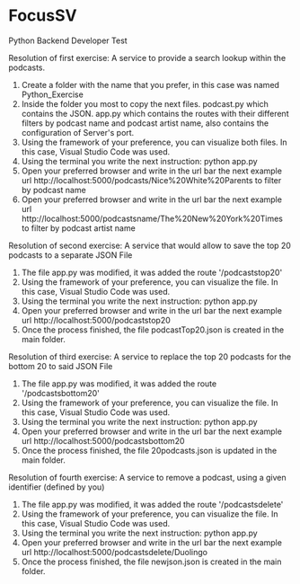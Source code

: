 # FocusSV
Python Backend Developer Test

Resolution of first exercise: A service to provide a search lookup within the podcasts.
  1. Create a folder with the name that you prefer, in this case was named Python_Exercise
  2. Inside the folder you most to copy the next files. 
      podcast.py which contains the JSON.
      app.py which contains the routes with their different filters by podcast name and podcast artist name, also contains the configuration of Server's port.
  3. Using the framework of your preference, you can visualize both files. In this case, Visual Studio Code was used.
  4. Using the terminal you write the next instruction: python app.py
  5. Open your preferred browser and write in the url bar the next example url http://localhost:5000/podcasts/Nice%20White%20Parents to filter by podcast name
  5. Open your preferred browser and write in the url bar the next example url http://localhost:5000/podcastsname/The%20New%20York%20Times to filter by podcast artist name

Resolution of second exercise: A service that would allow to save the top 20 podcasts to a separate JSON File
  1. The file app.py was modified, it was added the route '/podcaststop20'
  2. Using the framework of your preference, you can visualize the file. In this case, Visual Studio Code was used.
  3. Using the terminal you write the next instruction: python app.py
  4. Open your preferred browser and write in the url bar the next example url http://localhost:5000/podcaststop20 
  5. Once the process finished, the file podcastTop20.json is created in the main folder.
 
Resolution of third exercise: A service to replace the top 20 podcasts for the bottom 20 to said JSON File
  1. The file app.py was modified, it was added the route '/podcastsbottom20'
  2. Using the framework of your preference, you can visualize the file. In this case, Visual Studio Code was used.
  3. Using the terminal you write the next instruction: python app.py
  4. Open your preferred browser and write in the url bar the next example url http://localhost:5000/podcastsbottom20
  5. Once the process finished, the file 20podcasts.json is updated in the main folder.

Resolution of fourth exercise: A service to remove a podcast, using a given identifier (defined by you)
  1. The file app.py was modified, it was added the route '/podcastsdelete'
  2. Using the framework of your preference, you can visualize the file. In this case, Visual Studio Code was used.
  3. Using the terminal you write the next instruction: python app.py
  4. Open your preferred browser and write in the url bar the next example url http://localhost:5000/podcastsdelete/Duolingo
  5. Once the process finished, the file newjson.json is created in the main folder.
